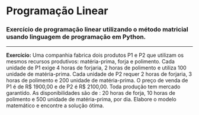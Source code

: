 
# Programação Linear 

### Exercício de programação linear utilizando o método matricial usando linguagem de programação em Python.
---

**Exercício:** 
Uma companhia fabrica dois produtos P1 e P2 que utilizam os mesmos recursos 
produtivos: matéria-prima, forja e polimento. Cada unidade de P1 exige 4 horas de 
forjaria, 2 horas de polimento e utiliza 100 unidade de matéria-prima. Cada unidade de 
P2 requer 2 horas de forjaria, 3 horas de polimento e 200 unidade de matéria-prima. O 
preço de venda de P1 é de R$ 1900,00 e de P2 é R$ 2100,00. Toda produção tem mercado 
garantido. As disponibilidades são de : 20 horas de forja, 10 horas de polimento e 500 
unidade de matéria-prima, por dia. Elabore o modelo matemático e encontre a solução 
ótima.
